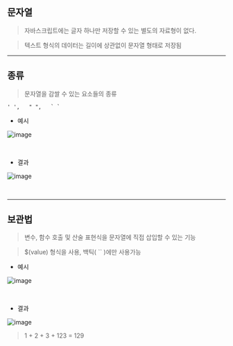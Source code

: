 ## 문자열 <br>

> 자바스크립트에는 글자 하나만 저장할 수 있는 별도의 자료형이 없다. <br>

> 텍스트 형식의 데이터는 길이에 상관없이 문자열 형태로 저장됨 <br>

<hr>

## 종류 <br>

> 문자열을 감쌀 수 있는 요소들의 종류 <br>

```
' ',   " ",   ` `
```

* 예시 <br>

![image](https://github.com/jiyoung79/StudyFiles/assets/155033243/84f8db17-a965-4916-a772-8206f1555bfc)

<br>

* 결과 <br>

![image](https://github.com/jiyoung79/StudyFiles/assets/155033243/9a19de9c-33d1-44e7-8d7e-d97a77badb82)

<br>
<hr>

## 보관법 <br>

> 변수, 함수 호출 및 산술 표현식을 문자열에 직접 삽입할 수 있는 기능 <br>

> $(value) 형식을 사용, 백틱( `` )에만 사용가능 <br>

* 예시 <br>

![image](https://github.com/jiyoung79/StudyFiles/assets/155033243/a3008e32-940f-45dc-b1d7-9dae808ee639)

<br>

* 결과 <br>
 
![image](https://github.com/jiyoung79/StudyFiles/assets/155033243/35762e95-9406-4452-86a1-071b41a318d5)

> 1 + 2 + 3 + 123 = 129

